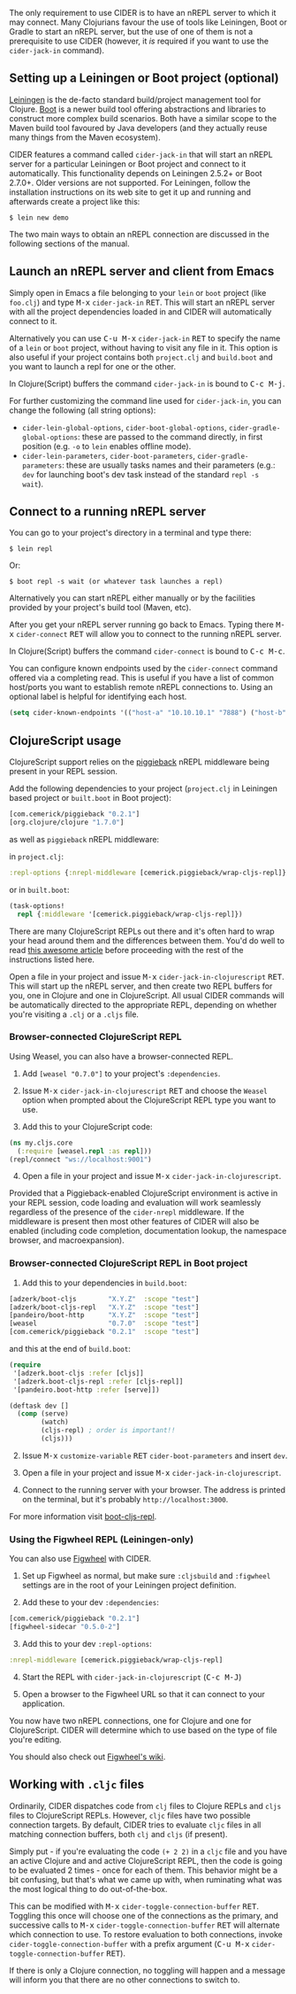 The only requirement to use CIDER is to have an nREPL server to which it may
connect. Many Clojurians favour the use of tools like Leiningen, Boot or Gradle
to start an nREPL server, but the use of one of them is not a prerequisite to
use CIDER (however, it *is* required if you want to use the `cider-jack-in`
command).

## Setting up a Leiningen or Boot project (optional)

[Leiningen][] is the de-facto standard build/project
management tool for Clojure. [Boot][] is a newer build tool
offering abstractions and libraries to construct more complex build
scenarios. Both have a similar scope to the Maven build tool favoured by Java
developers (and they actually reuse many things from the Maven ecosystem).

CIDER features a command called `cider-jack-in` that will start an nREPL server
for a particular Leiningen or Boot project and connect to it automatically.
This functionality depends on Leiningen 2.5.2+ or Boot
2.7.0+. Older versions are not supported. For Leiningen, follow the installation
instructions on its web site to get it up and running and afterwards create a
project like this:

```
$ lein new demo
```

The two main ways to obtain an nREPL connection are discussed in the following sections of the manual.

## Launch an nREPL server and client from Emacs

Simply open in Emacs a file belonging to your `lein` or `boot` project (like
`foo.clj`) and type <kbd>M-x</kbd> `cider-jack-in` <kbd>RET</kbd>. This will
start an nREPL server with all the project dependencies loaded in and CIDER will
automatically connect to it.

Alternatively you can use <kbd>C-u M-x</kbd> `cider-jack-in` <kbd>RET</kbd> to
specify the name of a `lein` or `boot` project, without having to visit any file
in it. This option is also useful if your project contains both `project.clj`
and `build.boot` and you want to launch a repl for one or the other.

In Clojure(Script) buffers the command `cider-jack-in` is bound to <kbd>C-c M-j</kbd>.

For further customizing the command line used for `cider-jack-in`, you can
change the following (all string options):

 * `cider-lein-global-options`, `cider-boot-global-options`, `cider-gradle-global-options`: these are passed to the command directly, in first position (e.g. `-o` to `lein` enables offline mode).
 * `cider-lein-parameters`, `cider-boot-parameters`, `cider-gradle-parameters`: these are usually tasks names and their parameters (e.g.: `dev` for launching boot's dev task instead of the standard `repl -s  wait`).

## Connect to a running nREPL server

You can go to your project's directory in a terminal and type there:

```
$ lein repl
```

Or:

```
$ boot repl -s wait (or whatever task launches a repl)
```

Alternatively you can start nREPL either manually or by the facilities provided by your
project's build tool (Maven, etc).

After you get your nREPL server running go back to Emacs.  Typing there
<kbd>M-x</kbd> `cider-connect` <kbd>RET</kbd> will allow you to connect to the
running nREPL server.

In Clojure(Script) buffers the command `cider-connect` is bound to <kbd>C-c M-c</kbd>.

You can configure known endpoints used by the `cider-connect` command offered
via a completing read. This is useful if you have a list of common host/ports
you want to establish remote nREPL connections to. Using an optional label is
helpful for identifying each host.

```el
(setq cider-known-endpoints '(("host-a" "10.10.10.1" "7888") ("host-b" "7888")))
```

## ClojureScript usage

ClojureScript support relies on the [piggieback][] nREPL middleware being
present in your REPL session.

Add the following dependencies to your project (`project.clj` in Leiningen based project
or `built.boot` in Boot project):

```clojure
[com.cemerick/piggieback "0.2.1"]
[org.clojure/clojure "1.7.0"]
```

as well as `piggieback` nREPL middleware:

in `project.clj`:
```clojure
:repl-options {:nrepl-middleware [cemerick.piggieback/wrap-cljs-repl]}
```

or in `built.boot`:
```clojure
(task-options!
  repl {:middleware '[cemerick.piggieback/wrap-cljs-repl]})
```

There are many ClojureScript REPLs out there and it's often hard to wrap your
head around them and the differences between them. You'd do well to read [this
awesome article](https://lambdaisland.com/guides/clojure-repls/clojurescript-repls)
before proceeding with the rest of the instructions listed here.

Open a file in your project and issue <kbd>M-x</kbd>
`cider-jack-in-clojurescript` <kbd>RET</kbd>. This will start up the nREPL
server, and then create two REPL buffers for you, one in Clojure and one in
ClojureScript. All usual CIDER commands will be automatically directed to the
appropriate REPL, depending on whether you're visiting a `.clj` or a `.cljs`
file.

### Browser-connected ClojureScript REPL

Using Weasel, you can also have a browser-connected REPL.

1. Add `[weasel "0.7.0"]` to your project's `:dependencies`.

2. Issue <kbd>M-x</kbd> `cider-jack-in-clojurescript` <kbd>RET</kbd> and choose
   the `Weasel` option when prompted about the ClojureScript REPL type you want
   to use.

3. Add this to your ClojureScript code:

```clojure
(ns my.cljs.core
  (:require [weasel.repl :as repl]))
(repl/connect "ws://localhost:9001")
```

4. Open a file in your project and issue <kbd>M-x</kbd> `cider-jack-in-clojurescript`.

Provided that a Piggieback-enabled ClojureScript environment is active in your
REPL session, code loading and evaluation will work seamlessly regardless of the
presence of the `cider-nrepl` middleware. If the middleware is present then most
other features of CIDER will also be enabled (including code completion,
documentation lookup, the namespace browser, and macroexpansion).

### Browser-connected ClojureScript REPL in Boot project

1. Add this to your dependencies in `build.boot`:

```clojure
[adzerk/boot-cljs        "X.Y.Z"  :scope "test"]
[adzerk/boot-cljs-repl   "X.Y.Z"  :scope "test"]
[pandeiro/boot-http      "X.Y.Z"  :scope "test"]
[weasel                  "0.7.0"  :scope "test"]
[com.cemerick/piggieback "0.2.1"  :scope "test"]
```

and this at the end of `build.boot`:

```clojure
(require
 '[adzerk.boot-cljs :refer [cljs]]
 '[adzerk.boot-cljs-repl :refer [cljs-repl]]
 '[pandeiro.boot-http :refer [serve]])

(deftask dev []
  (comp (serve)
        (watch)
        (cljs-repl) ; order is important!!
        (cljs)))
```

2. Issue <kbd>M-x</kbd> `customize-variable` <kbd>RET</kbd> `cider-boot-parameters`
   and insert `dev`.

3. Open a file in your project and issue <kbd>M-x</kbd> `cider-jack-in-clojurescript`.

5. Connect to the running server with your browser. The address is printed on the terminal, but it's probably `http://localhost:3000`.

For more information visit [boot-cljs-repl](https://github.com/adzerk-oss/boot-cljs-repl).

### Using the Figwheel REPL (Leiningen-only)

You can also use [Figwheel](https://github.com/bhauman/lein-figwheel) with CIDER.

1. Set up Figwheel as normal, but make sure `:cljsbuild` and `:figwheel` settings are
   in the root of your Leiningen project definition.

2. Add these to your dev `:dependencies`:

```clojure
[com.cemerick/piggieback "0.2.1"]
[figwheel-sidecar "0.5.0-2"]
```

3. Add this to your dev `:repl-options`:

```clojure
:nrepl-middleware [cemerick.piggieback/wrap-cljs-repl]
```

4. Start the REPL with `cider-jack-in-clojurescript` (<kbd>C-c M-J</kbd>)

5. Open a browser to the Figwheel URL so that it can connect to your application.

You now have two nREPL connections, one for Clojure and one for ClojureScript.
CIDER will determine which to use based on the type of file you're editing.

You should also check out
[Figwheel's wiki](https://github.com/bhauman/lein-figwheel/wiki/Using-the-Figwheel-REPL-within-NRepl).

[leiningen]: http://leiningen.org/
[boot]: http://boot-clj.com/
[piggieback]: https://github.com/cemerick/piggieback

## Working with `.cljc` files

Ordinarily, CIDER dispatches code from `clj` files to Clojure REPLs and `cljs`
files to ClojureScript REPLs. However, `cljc` files have two possible connection
targets. By default, CIDER tries to evaluate `cljc` files in all matching
connection buffers, both `clj` and `cljs` (if present).

Simply put - if you're evaluating the code `(+ 2 2)` in a `cljc` file and you
have an active Clojure and and active ClojureScript REPL, then the code is going
to be evaluated 2 times - once for each of them. This behavior might be a bit
confusing, but that's what we came up with, when ruminating what was the most
logical thing to do out-of-the-box.

This can be modified with <kbd>M-x</kbd> `cider-toggle-connection-buffer`
<kbd>RET</kbd>. Toggling this once will choose one of the connections as the
primary, and successive calls to <kbd>M-x</kbd> `cider-toggle-connection-buffer`
<kbd>RET</kbd> will alternate which connection to use. To restore evaluation to
both connections, invoke `cider-toggle-connection-buffer` with a prefix argument
(<kbd>C-u M-x</kbd> `cider-toggle-connection-buffer` <kbd>RET</kbd>).

If there is only a Clojure connection, no toggling will happen and a message
will inform you that there are no other connections to switch to.
